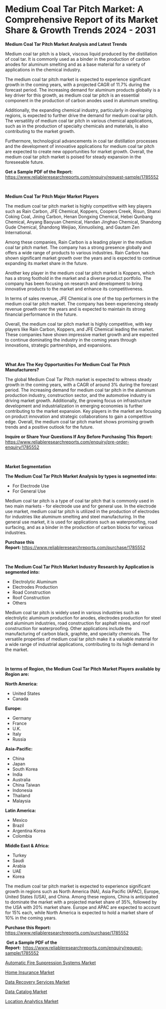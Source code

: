 <p><h1>Medium Coal Tar Pitch Market: A Comprehensive Report of its Market Share & Growth Trends 2024 - 2031</h1></p><p><strong>Medium Coal Tar Pitch Market Analysis and Latest Trends</strong></p>
<p><p>Medium coal tar pitch is a black, viscous liquid produced by the distillation of coal tar. It is commonly used as a binder in the production of carbon anodes for aluminum smelting and as a base material for a variety of applications in the chemical industry.</p><p>The medium coal tar pitch market is expected to experience significant growth in the coming years, with a projected CAGR of 11.7% during the forecast period. The increasing demand for aluminum products globally is a key driver for this growth, as medium coal tar pitch is an essential component in the production of carbon anodes used in aluminum smelting.</p><p>Additionally, the expanding chemical industry, particularly in developing regions, is expected to further drive the demand for medium coal tar pitch. The versatility of medium coal tar pitch in various chemical applications, such as in the production of specialty chemicals and materials, is also contributing to the market growth.</p><p>Furthermore, technological advancements in coal tar distillation processes and the development of innovative applications for medium coal tar pitch are expected to create new opportunities for market growth. Overall, the medium coal tar pitch market is poised for steady expansion in the foreseeable future.</p></p>
<p><strong>Get a Sample PDF of the Report:&nbsp;</strong> <a href="https://www.reliableresearchreports.com/enquiry/request-sample/1785552">https://www.reliableresearchreports.com/enquiry/request-sample/1785552</a></p>
<p>&nbsp;</p>
<p><strong>Medium Coal Tar Pitch Major Market Players</strong></p>
<p><p>The medium coal tar pitch market is highly competitive with key players such as Rain Carbon, JFE Chemical, Koppers, Coopers Creek, Risun, Shanxi Coking Coal, Jining Carbon, Henan Dongxing Chemical, Hebei Qunbang Chemical, Anyang Baoyuan Chemical, Handan Jinghao Chemical, Shandong Gude Chemical, Shandong Weijiao, Xinnuolixing, and Gautam Zen International.</p><p>Among these companies, Rain Carbon is a leading player in the medium coal tar pitch market. The company has a strong presence globally and offers a wide range of products to various industries. Rain Carbon has shown significant market growth over the years and is expected to continue expanding its market share in the future.</p><p>Another key player in the medium coal tar pitch market is Koppers, which has a strong foothold in the market and a diverse product portfolio. The company has been focusing on research and development to bring innovative products to the market and enhance its competitiveness.</p><p>In terms of sales revenue, JFE Chemical is one of the top performers in the medium coal tar pitch market. The company has been experiencing steady revenue growth over the years and is expected to maintain its strong financial performance in the future.</p><p>Overall, the medium coal tar pitch market is highly competitive, with key players like Rain Carbon, Koppers, and JFE Chemical leading the market. These companies have shown impressive market growth and are expected to continue dominating the industry in the coming years through innovations, strategic partnerships, and expansions.</p></p>
<p>&nbsp;</p>
<p><strong>What Are The Key Opportunities For Medium Coal Tar Pitch Manufacturers?</strong></p>
<p><p>The global Medium Coal Tar Pitch market is expected to witness steady growth in the coming years, with a CAGR of around 3% during the forecast period. The increasing demand for medium coal tar pitch in the aluminum production industry, construction sector, and the automotive industry is driving market growth. Additionally, the growing focus on infrastructure development and industrialization in emerging economies is further contributing to the market expansion. Key players in the market are focusing on product innovation and strategic collaborations to gain a competitive edge. Overall, the medium coal tar pitch market shows promising growth trends and a positive outlook for the future.</p></p>
<p><strong>Inquire or Share Your Questions If Any Before Purchasing This Report:</strong> <a href="https://www.reliableresearchreports.com/enquiry/pre-order-enquiry/1785552">https://www.reliableresearchreports.com/enquiry/pre-order-enquiry/1785552</a></p>
<p>&nbsp;</p>
<p><strong>Market Segmentation</strong></p>
<p><strong>The Medium Coal Tar Pitch Market Analysis by types is segmented into:</strong></p>
<p><ul><li>For Electrode Use</li><li>For General Use</li></ul></p>
<p><p>Medium coal tar pitch is a type of coal tar pitch that is commonly used in two main markets - for electrode use and for general use. In the electrode use market, medium coal tar pitch is utilized in the production of electrodes for industries like aluminum smelting and steel manufacturing. In the general use market, it is used for applications such as waterproofing, road surfacing, and as a binder in the production of carbon blocks for various industries.</p></p>
<p><strong>Purchase this Report:&nbsp;</strong><a href="https://www.reliableresearchreports.com/purchase/1785552">https://www.reliableresearchreports.com/purchase/1785552</a></p>
<p>&nbsp;</p>
<p><strong>The Medium Coal Tar Pitch Market Industry Research by Application is segmented into:</strong></p>
<p><ul><li>Electrolytic Aluminum</li><li>Electrodes Production</li><li>Road Construction</li><li>Roof Construction</li><li>Others</li></ul></p>
<p><p>Medium coal tar pitch is widely used in various industries such as electrolytic aluminum production for anodes, electrodes production for steel and aluminum industries, road construction for asphalt mixes, and roof construction for waterproofing. Other applications include the manufacturing of carbon black, graphite, and specialty chemicals. The versatile properties of medium coal tar pitch make it a valuable material for a wide range of industrial applications, contributing to its high demand in the market.</p></p>
<p>&nbsp;</p>
<p><strong>In terms of Region, the Medium Coal Tar Pitch Market Players available by Region are:</strong></p>
<p>
    <p> <strong> North America: </strong>
        <ul>
            <li>United States</li>
            <li>Canada</li>
        </ul>
        </p> 
    <p> <strong> Europe: </strong>
        <ul>
            <li>Germany</li>
            <li>France</li>
            <li>U.K.</li>
            <li>Italy</li>
            <li>Russia</li>
        </ul>
        </p> 
    <p> <strong> Asia-Pacific: </strong>
        <ul>
            <li>China</li>
            <li>Japan</li>
            <li>South Korea</li>
            <li>India</li>
            <li>Australia</li>
            <li>China Taiwan</li>
            <li>Indonesia</li>
            <li>Thailand</li>
            <li>Malaysia</li>
        </ul>
        </p> 
    <p> <strong> Latin America: </strong>
        <ul>
            <li>Mexico</li>
            <li>Brazil</li>
            <li>Argentina Korea</li>
            <li>Colombia</li>
        </ul>
        </p> 
    <p> <strong> Middle East & Africa: </strong>
        <ul>
            <li>Turkey</li>
            <li>Saudi</li>
            <li>Arabia</li>
            <li>UAE</li>
            <li>Korea</li>
        </ul>
    </p>
    </p>
<p><p>The medium coal tar pitch market is expected to experience significant growth in regions such as North America (NA), Asia Pacific (APAC), Europe, United States (USA), and China. Among these regions, China is anticipated to dominate the market with a projected market share of 35%, followed by the USA with 20% market share. Europe and APAC are expected to account for 15% each, while North America is expected to hold a market share of 10% in the coming years.</p></p>
<p><strong>Purchase this Report: </strong><a href="https://www.reliableresearchreports.com/purchase/1785552">https://www.reliableresearchreports.com/purchase/1785552</a></p>
<p>&nbsp;<strong>Get a Sample PDF of the Report:&nbsp;&nbsp;</strong><a href="https://www.reliableresearchreports.com/enquiry/request-sample/1785552">https://www.reliableresearchreports.com/enquiry/request-sample/1785552</a></p>
<p><strong></strong></p>
<p><p><a href="https://medium.com/@entelaloshi55/automatic-fire-suppression-systems-market-competitive-analysis-market-trends-and-forecast-to-2031-8321bd9fb311">Automatic Fire Suppression Systems Market</a></p><p><a href="https://medium.com/@judithhoffman05/home-insurance-market-furnishes-information-on-market-share-market-trends-and-market-growth-375a0a48b2df">Home Insurance Market</a></p><p><a href="https://medium.com/@entelaloshi55/data-recovery-services-market-outlook-industry-overview-and-forecast-2024-to-2031-ebfdc9bb4426">Data Recovery Services Market</a></p><p><a href="https://medium.com/@judithhoffman05/data-catalog-market-size-market-outlook-and-market-forecast-2024-to-2031-b362ac0255bd">Data Catalog Market</a></p><p><a href="https://medium.com/@amypatel1993/decoding-location-analytics-market-metrics-market-share-trends-and-growth-patterns-c3133f984ec3">Location Analytics Market</a></p></p>
